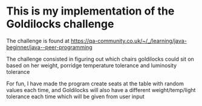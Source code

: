 # This is my implementation of the Goldilocks challenge

The challenge is found at https://qa-community.co.uk/~/_/learning/java-beginner/java--peer-programming

The challenge consisted in figuring out which chairs goldilocks could sit on based on her weight, porridge temperature tolerance and luminosity tolerance

For fun, I have made the program create seats at the table with random values each time, and Goldilocks will also have a different weight/temp/light tolerance each time which will be given from user input

